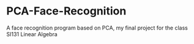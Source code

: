 # PCA-Face-Recognition
A face recognition program based on PCA, my final project for the class SI131 Linear Algebra
